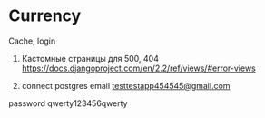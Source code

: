# Currency

Cache, login
1) Кастомные страницы для 500, 404  https://docs.djangoproject.com/en/2.2/ref/views/#error-views

0) connect postgres
email testtestapp454545@gmail.com

password qwerty123456qwerty
